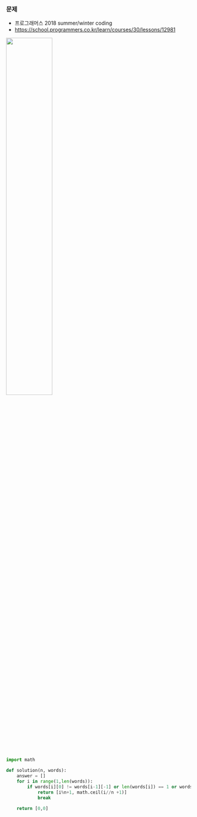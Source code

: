 ### 문제
* 프로그래머스 2018 summer/winter coding
* https://school.programmers.co.kr/learn/courses/30/lessons/12981
<img src = 'https://user-images.githubusercontent.com/95834067/199922307-57f2f034-740c-4b01-990e-08ba5285c189.png' width='50%' height='50%'>

```python
import math 

def solution(n, words):
    answer = []
    for i in range(1,len(words)):
        if words[i][0] != words[i-1][-1] or len(words[i]) == 1 or words[i] in words[:i] :
            return [i%n+1, math.ceil(i//n +1)]
            break
    
    return [0,0]
```
